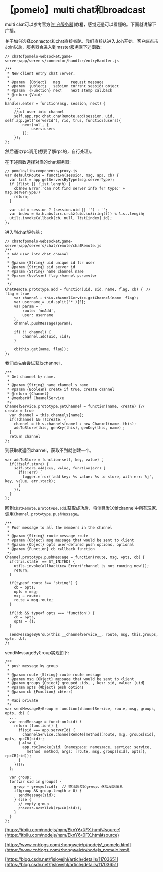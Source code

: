 # 【pomelo】multi chat和broadcast

multi chat可以参考官方[\[扩充服务器\]](https://github.com/NetEase/pomelo/wiki/%E6%89%A9%E5%85%85%E6%9C%8D%E5%8A%A1%E5%99%A8)教程，感觉还是可以看懂的。下面就讲解下广播。

关于如何选择connector和chat直接省略。我们直接从进入Join开始。客户端点击Join以后，服务器会进入到master服务器下述函数:

```text
// chatofpomelo-websocket/game-server/app/servers/connector/handler/entryHandler.js

/**
 * New client entry chat server.
 *
 * @param  {Object}   msg     request message
 * @param  {Object}   session current session object
 * @param  {Function} next    next stemp callback
 * @return {Void}
 */
handler.enter = function(msg, session, next) {
	...
	//put user into channel
	self.app.rpc.chat.chatRemote.add(session, uid, self.app.get('serverId'), rid, true, function(users){
		next(null, {
			users:users
		});
	});
};
```

然后通过rpc调用\(想要了解rpc的，自行处理\)。

在下述函数选择对应的chat服务器:

```text
// pomelo/lib/components/proxy.js
var defaultRoute = function(session, msg, app, cb) {
  var list = app.getServersByType(msg.serverType);
  if (!list || !list.length) {
    cb(new Error('can not find server info for type:' + msg.serverType));
    return;
  }

  var uid = session ? (session.uid || '') : '';
  var index = Math.abs(crc.crc32(uid.toString())) % list.length;
  utils.invokeCallback(cb, null, list[index].id);
};
```

进入到chat服务器：

```text
// chatofpomelo-websocket/game-server/app/servers/chat/remote/chatRemote.js
/**
 * Add user into chat channel.
 *
 * @param {String} uid unique id for user
 * @param {String} sid server id
 * @param {String} name channel name
 * @param {boolean} flag channel parameter
 *
 */
ChatRemote.prototype.add = function(uid, sid, name, flag, cb) {　// flag = true
	var channel = this.channelService.getChannel(name, flag);
	var username = uid.split('*')[0];
	var param = {
		route: 'onAdd',
		user: username
	};
	channel.pushMessage(param);

	if( !! channel) {
		channel.add(uid, sid);
	}

	cb(this.get(name, flag));
};
```

我们首先会尝试获取channel：

```text
/**
 * Get channel by name.
 *
 * @param {String} name channel's name
 * @param {Boolean} create if true, create channel
 * @return {Channel}
 * @memberOf ChannelService
 */
ChannelService.prototype.getChannel = function(name, create) {// create = true
  var channel = this.channels[name];
  if(!channel && !!create) {
    channel = this.channels[name] = new Channel(name, this);
    addToStore(this, genKey(this), genKey(this, name));
  }
  return channel;
};
```

到获取就返回channel，获取不到就创建一个。

```text
var addToStore = function(self, key, value) {
  if(!!self.store) {
    self.store.add(key, value, function(err) {
      if(!!err) {
        logger.error('add key: %s value: %s to store, with err: %j', key, value, err.stack);
      }
    });
  }
};
```

回到`ChatRemote.prototype.add`,获取成功后，将消息发送给channel中所有玩家,调用`Channel.prototype.pushMessage`。

```text
/**
 * Push message to all the members in the channel
 *
 * @param {String} route message route
 * @param {Object} msg message that would be sent to client
 * @param {Object} opts user-defined push options, optional
 * @param {Function} cb callback function
 */
Channel.prototype.pushMessage = function(route, msg, opts, cb) {
  if(this.state !== ST_INITED) {
    utils.invokeCallback(new Error('channel is not running now'));
    return;
  }

  if(typeof route !== 'string') {
    cb = opts;
    opts = msg;
    msg = route;
    route = msg.route;
  }

  if(!cb && typeof opts === 'function') {
    cb = opts;
    opts = {};
  }

  sendMessageByGroup(this.__channelService__, route, msg, this.groups, opts, cb);
};
```

sendMessageByGroup实现如下:

```text
/**
 * push message by group
 *
 * @param route {String} route route message
 * @param msg {Object} message that would be sent to client
 * @param groups {Object} grouped uids, , key: sid, value: [uid]
 * @param opts {Object} push options
 * @param cb {Function} cb(err)
 *
 * @api private
 */
var sendMessageByGroup = function(channelService, route, msg, groups, opts, cb) {
  ...
  var sendMessage = function(sid) {
    return (function() {
      if(sid === app.serverId) {
        channelService.channelRemote[method](route, msg, groups[sid], opts, rpcCB(sid));
      } else {
        app.rpcInvoke(sid, {namespace: namespace, service: service,
          method: method, args: [route, msg, groups[sid], opts]}, rpcCB(sid));
      }
    })();
  };

  var group;
  for(var sid in groups) {
    group = groups[sid];  // 查找对应的group，然后发送消息
    if(group && group.length > 0) {
      sendMessage(sid);
    } else {
      // empty group
      process.nextTick(rpcCB(sid));
    }
  }
};
```

[https://itbilu.com/nodejs/npm/EknY6k0FX.html\#source](https://itbilu.com/nodejs/npm/EknY6k0FX.html#source)

[https://www.cnblogs.com/zhongweiv/p/nodejs\_pomelo.html](https://www.cnblogs.com/zhongweiv/p/nodejs_pomelo.html)

[https://blog.csdn.net/fjslovejhl/article/details/11703651](https://blog.csdn.net/fjslovejhl/article/details/11703651)



